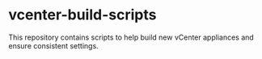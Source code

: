 # vcenter-build-scripts
This repository contains scripts to help build new vCenter appliances and ensure consistent settings.
